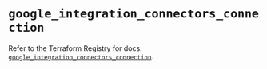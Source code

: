 # `google_integration_connectors_connection`

Refer to the Terraform Registry for docs: [`google_integration_connectors_connection`](https://registry.terraform.io/providers/hashicorp/google-beta/6.29.0/docs/resources/google_integration_connectors_connection).
